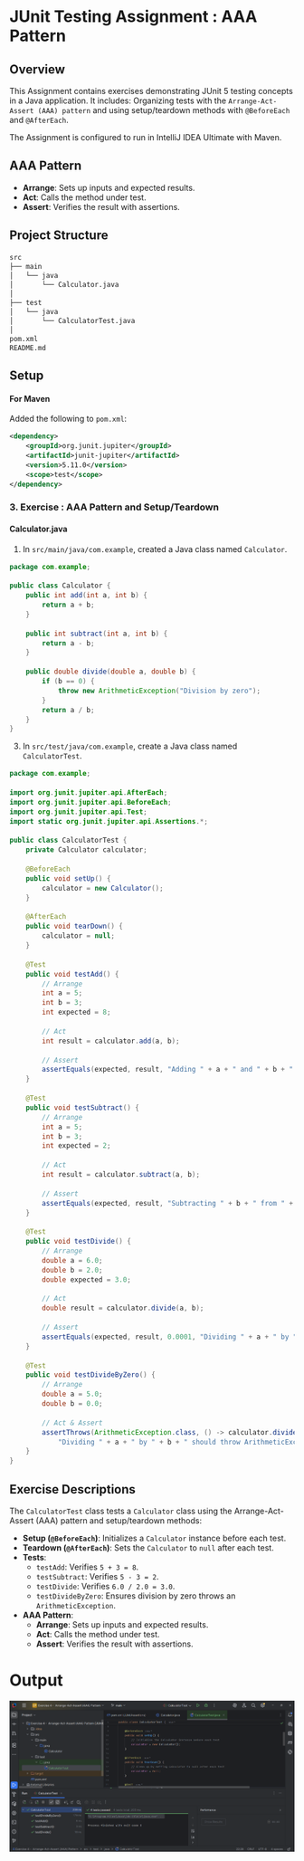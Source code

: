 # JUnit Testing Assignment : AAA Pattern

## Overview
This Assignment contains exercises demonstrating JUnit 5 testing concepts in a Java application. It includes: Organizing tests with the `Arrange-Act-Assert (AAA) pattern` and using setup/teardown methods with `@BeforeEach` and `@AfterEach`.

The Assignment is configured to run in IntelliJ IDEA Ultimate with Maven.

## AAA Pattern
  - **Arrange**: Sets up inputs and expected results.
  - **Act**: Calls the method under test.
  - **Assert**: Verifies the result with assertions.



## Project Structure
```
src
├── main
│   └── java
│       └── Calculator.java
│           
├── test
│   └── java
│       └── CalculatorTest.java
│           
pom.xml 
README.md
```

## Setup 

#### For Maven
Added the following to `pom.xml`:
```xml
<dependency>
    <groupId>org.junit.jupiter</groupId>
    <artifactId>junit-jupiter</artifactId>
    <version>5.11.0</version>
    <scope>test</scope>
</dependency>
```


### 3. Exercise : AAA Pattern and Setup/Teardown

#### Calculator.java
1. In `src/main/java/com.example`, created a Java class named `Calculator`.


```java
package com.example;

public class Calculator {
    public int add(int a, int b) {
        return a + b;
    }

    public int subtract(int a, int b) {
        return a - b;
    }

    public double divide(double a, double b) {
        if (b == 0) {
            throw new ArithmeticException("Division by zero");
        }
        return a / b;
    }
}
```

3. In `src/test/java/com.example`, create a Java class named `CalculatorTest`.

```java
package com.example;

import org.junit.jupiter.api.AfterEach;
import org.junit.jupiter.api.BeforeEach;
import org.junit.jupiter.api.Test;
import static org.junit.jupiter.api.Assertions.*;

public class CalculatorTest {
    private Calculator calculator;

    @BeforeEach
    public void setUp() {
        calculator = new Calculator();
    }

    @AfterEach
    public void tearDown() {
        calculator = null;
    }

    @Test
    public void testAdd() {
        // Arrange
        int a = 5;
        int b = 3;
        int expected = 8;

        // Act
        int result = calculator.add(a, b);

        // Assert
        assertEquals(expected, result, "Adding " + a + " and " + b + " should equal " + expected);
    }

    @Test
    public void testSubtract() {
        // Arrange
        int a = 5;
        int b = 3;
        int expected = 2;

        // Act
        int result = calculator.subtract(a, b);

        // Assert
        assertEquals(expected, result, "Subtracting " + b + " from " + a + " should equal " + expected);
    }

    @Test
    public void testDivide() {
        // Arrange
        double a = 6.0;
        double b = 2.0;
        double expected = 3.0;

        // Act
        double result = calculator.divide(a, b);

        // Assert
        assertEquals(expected, result, 0.0001, "Dividing " + a + " by " + b + " should equal " + expected);
    }

    @Test
    public void testDivideByZero() {
        // Arrange
        double a = 5.0;
        double b = 0.0;

        // Act & Assert
        assertThrows(ArithmeticException.class, () -> calculator.divide(a, b), 
            "Dividing " + a + " by " + b + " should throw ArithmeticException");
    }
}
```

## Exercise Descriptions

The `CalculatorTest` class tests a `Calculator` class using the Arrange-Act-Assert (AAA) pattern and setup/teardown methods:
- **Setup (`@BeforeEach`)**: Initializes a `Calculator` instance before each test.
- **Teardown (`@AfterEach`)**: Sets the `Calculator` to `null` after each test.
- **Tests**:
  - `testAdd`: Verifies `5 + 3 = 8`.
  - `testSubtract`: Verifies `5 - 3 = 2`.
  - `testDivide`: Verifies `6.0 / 2.0 = 3.0`.
  - `testDivideByZero`: Ensures division by zero throws an `ArithmeticException`.
- **AAA Pattern**:
  - **Arrange**: Sets up inputs and expected results.
  - **Act**: Calls the method under test.
  - **Assert**: Verifies the result with assertions.

# Output 

![Output](https://github.com/SudipSarkar1193/Digital-Nurture-4.0-JavaFSE/blob/main/Week2_TDD%20using%20JUnit5%20and%20Mockito/Exercise%204%20-%20%20Arrange-Act-Assert%20(AAA)%20Pattern/output/AAA_Pattern.png?raw=true)


